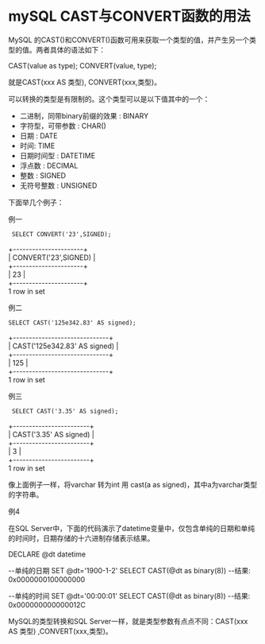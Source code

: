 # mySQL CAST与CONVERT函数的用法

MySQL 的CAST()和CONVERT()函数可用来获取一个类型的值，并产生另一个类型的值。两者具体的语法如下：

CAST(value as type);
CONVERT(value, type);

就是CAST(xxx AS 类型), CONVERT(xxx,类型)。

可以转换的类型是有限制的。这个类型可以是以下值其中的一个：  
- 二进制，同带binary前缀的效果 : BINARY    
- 字符型，可带参数 : CHAR()     
- 日期 : DATE     
- 时间: TIME     
- 日期时间型 : DATETIME     
- 浮点数 : DECIMAL      
- 整数 : SIGNED     
- 无符号整数 : UNSIGNED 

下面举几个例子：

例一
```
 SELECT CONVERT('23',SIGNED);
```
+----------------------+  
| CONVERT('23',SIGNED) |  
+----------------------+  
|                   23 |  
+----------------------+  
1 row in set  

例二  
```
SELECT CAST('125e342.83' AS signed);  
```
+------------------------------+  
| CAST('125e342.83' AS signed) |  
+------------------------------+  
|                          125 |  
+------------------------------+  
1 row in set  

例三
```
 SELECT CAST('3.35' AS signed);
```
+------------------------+  
| CAST('3.35' AS signed) |  
+------------------------+  
| 3 |  
+------------------------+  
1 row in set  


像上面例子一样，将varchar 转为int 用 cast(a as signed)，其中a为varchar类型的字符串。

例4

在SQL Server中，下面的代码演示了datetime变量中，仅包含单纯的日期和单纯的时间时，日期存储的十六进制存储表示结果。

DECLARE @dt datetime
 
--单纯的日期
SET @dt='1900-1-2'
SELECT CAST(@dt as binary(8))
--结果: 0x0000000100000000
 
--单纯的时间
SET @dt='00:00:01'
SELECT CAST(@dt as binary(8))
--结果: 0x000000000000012C

MySQL的类型转换和SQL Server一样，就是类型参数有点点不同：CAST(xxx AS 类型) ,CONVERT(xxx,类型)。